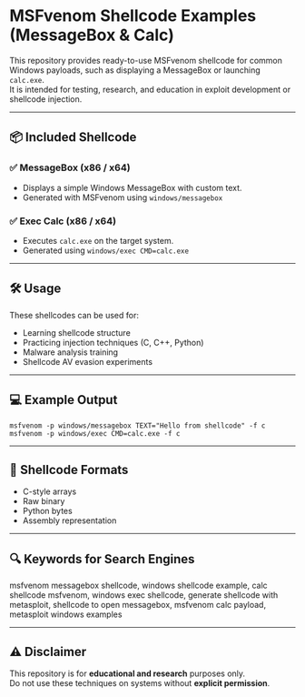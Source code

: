 # MSFvenom Shellcode Examples (MessageBox & Calc)

This repository provides ready-to-use MSFvenom shellcode for common Windows payloads, such as displaying a MessageBox or launching `calc.exe`.  
It is intended for testing, research, and education in exploit development or shellcode injection.

---

## 📦 Included Shellcode

### ✅ MessageBox (x86 / x64)
- Displays a simple Windows MessageBox with custom text.
- Generated with MSFvenom using `windows/messagebox`

### ✅ Exec Calc (x86 / x64)
- Executes `calc.exe` on the target system.
- Generated using `windows/exec CMD=calc.exe`

---

## 🛠 Usage

These shellcodes can be used for:

- Learning shellcode structure
- Practicing injection techniques (C, C++, Python)
- Malware analysis training
- Shellcode AV evasion experiments

---

## 💻 Example Output

```msfvenom -p windows/messagebox TEXT="Hello from shellcode" -f c msfvenom -p windows/exec CMD=calc.exe -f c```

---

## 📂 Shellcode Formats

- C-style arrays
- Raw binary
- Python bytes
- Assembly representation

---

## 🔍 Keywords for Search Engines

msfvenom messagebox shellcode, windows shellcode example, calc shellcode msfvenom, windows exec shellcode, generate shellcode with metasploit, shellcode to open messagebox, msfvenom calc payload, metasploit windows examples

---

## ⚠️ Disclaimer

This repository is for **educational and research** purposes only.  
Do not use these techniques on systems without **explicit permission**.
